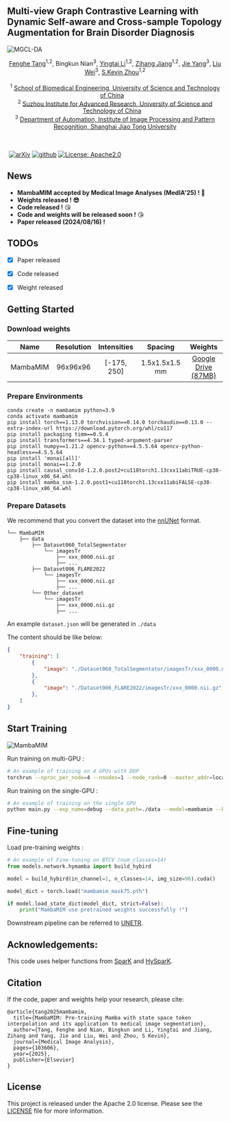

## Multi-view Graph Contrastive Learning with Dynamic Self-aware and Cross-sample Topology Augmentation for Brain Disorder Diagnosis

<p align="center" width="100%">
<!---->
</p> 

![MGCL-DA](img/framework.png)



<div align="center">
    <span class="author-block">
    <a href="https://scholar.google.com/citations?user=x1pODsMAAAAJ&hl=en" target="_blank">Fenghe Tang</a><sup>1,2</sup>,</span>
    <span class="author-block">
    <a target="_blank">Bingkun Nian</a><sup>3</sup>,</span>
    <span class="author-block">
    <a href="https://scholar.google.com/citations?user=ocAtNkkAAAAJ&hl=en" target="_blank">Yingtai Li</a><sup>1,2</sup>,</span>
    <span class="author-block">
    <a href="https://scholar.google.com/citations?user=Wo8tMSMAAAAJ&hl=en" target="_blank">Zihang Jiang</a><sup>1,2</sup>,</span>
    <span class="author-block">
    <a href="https://scholar.google.com/citations?user=tmx7tu8AAAAJ&hl=en" target="_blank">Jie Yang</a><sup>3</sup>,</span>
    <span class="author-block">
    <a href="https://scholar.google.com/citations?user=Vbb5EGIAAAAJ&hl=en" target="_blank"> Liu Wei</a><sup>3</sup>,</span>
    <span class="author-block">
    <a href="https://scholar.google.com/citations?user=8eNm2GMAAAAJ&hl=en" target="_blank">S.Kevin Zhou</a><sup>1,2</sup>
    </span>
</div>


<br>

<div align="center">
    <sup>1</sup>
    <a href='https://en.ustc.edu.cn/' target='_blank'>School of Biomedical Engineering, University of Science and Technology of China</a>&emsp;
    <br>
    <sup>2</sup> <a href='http://english.ict.cas.cn/' target='_blank'>Suzhou Institute for Advanced Research, University of Science and Technology of China</a>&emsp;
    <br>
    <sup>3</sup> <a href='http://www.pami.sjtu.edu.cn/En/Home' target='_blank'>Department of Automation, Institute of Image Processing and Pattern Recognition, Shanghai Jiao Tong University</a>
    <br>
</div>

<br>
<br>

​                                                                              [![arXiv](https://img.shields.io/badge/arxiv-2408.08070-b31b1b)](https://arxiv.org/pdf/2408.08070.pdf)   [![github](https://img.shields.io/badge/github-MambaMIM-purple)](https://github.com/FengheTan9/MambaMIM)    <a href="#LICENSE--citation"><img alt="License: Apache2.0" src="https://img.shields.io/badge/LICENSE-Apache%202.0-blue.svg"/></a>



## News

- **MambaMIM accepted by Medical Image Analyses (MedIA'25) ! 🥰** 
- **Weights released ! 😎**
- **Code released !** 😘
- **Code and weights will be released soon !** 😘
- **Paper released (2024/08/16) !**



## TODOs

- [x] Paper released 
- [x] Code released
- [x] Weight released



## Getting Started

### Download weights

|   Name   |  Resolution  |  Intensities  |      Spacing       |                           Weights                            |
| :------: | :----------: | :-----------: | :----------------: | :----------------------------------------------------------: |
| MambaMIM | 96x96x96 | [-175, 250] | 1.5x1.5x1.5 mm | [Google Drive (87MB)](https://drive.google.com/file/d/1B3j5aRPxkDJqf8UPGKDiAjg2X85a3Kwx/view?usp=sharing) |



### Prepare Environments

```
conda create -n mambamim python=3.9
conda activate mambamim
pip install torch==1.13.0 torchvision==0.14.0 torchaudio==0.13.0 --extra-index-url https://download.pytorch.org/whl/cu117
pip install packaging timm==0.5.4
pip install transformers==4.34.1 typed-argument-parser
pip install numpy==1.21.2 opencv-python==4.5.5.64 opencv-python-headless==4.5.5.64
pip install 'monai[all]'
pip install monai==1.2.0
pip install causal_conv1d-1.2.0.post2+cu118torch1.13cxx11abiTRUE-cp38-cp38-linux_x86_64.whl
pip install mamba_ssm-1.2.0.post1+cu118torch1.13cxx11abiFALSE-cp38-cp38-linux_x86_64.whl
```



### Prepare Datasets

We recommend that you convert the dataset into the [nnUNet](https://github.com/MIC-DKFZ/nnUNet/blob/master/documentation/dataset_format.md) format.

```
└── MambaMIM
    ├── data
        ├── Dataset060_TotalSegmentator
            └── imagesTr
                ├── xxx_0000.nii.gz
                ├── ...
        ├── Dataset006_FLARE2022
            └── imagesTr
                ├── xxx_0000.nii.gz
                ├── ...
        └── Other_dataset
            └── imagesTr
                ├── xxx_0000.nii.gz
                ├── ...
```

An example ```dataset.json``` will be generated in ```./data```

The content should be like below:

```json
{
    "training": [
        {
            "image": "./Dataset060_TotalSegmentator/imagesTr/xxx_0000.nii.gz"
        },
        {
            "image": "./Dataset006_FLARE2022/imagesTr/xxx_0000.nii.gz"
        },
    ]
}

```



## Start Training

![MambaMIM](img/masking_consistency.png)



Run training on multi-GPU :

```sh
# An example of training on 4 GPUs with DDP
torchrun --nproc_per_node=4 --nnodes=1 --node_rank=0 --master_addr=localhost --master_port=12351 main.py --exp_name=debug --data_path=./data  --model=mambamim --bs=16  --exp_dir=debug_mambamim_ddp_4
```

Run training on the single-GPU :

```sh
# An example of training on the single GPU
python main.py --exp_name=debug --data_path=./data --model=mambamim --bs=4 --exp_dir=debug_mambamim
```



## Fine-tuning

Load pre-training weights :

```python
# An example of Fine-tuning on BTCV (num_classes=14)
from models.network.hymamba import build_hybird

model = build_hybird(in_channel=1, n_classes=14, img_size=96).cuda()

model_dict = torch.load("mambamim_mask75.pth")   

if model.load_state_dict(model_dict, strict=False):
    print("MambaMIM use pretrained weights successfully !")
```

Downstream pipeline can be referred to [UNETR](https://github.com/Project-MONAI/research-contributions/tree/main/UNETR/BTCV).



## Acknowledgements:

This code uses helper functions from [SparK](https://github.com/keyu-tian/SparK) and [HySparK](https://github.com/FengheTan9/HySparK).



## Citation

If the code, paper and weights help your research, please cite:

```
@article{tang2025mambamim,
  title={MambaMIM: Pre-training Mamba with state space token interpolation and its application to medical image segmentation},
  author={Tang, Fenghe and Nian, Bingkun and Li, Yingtai and Jiang, Zihang and Yang, Jie and Liu, Wei and Zhou, S Kevin},
  journal={Medical Image Analysis},
  pages={103606},
  year={2025},
  publisher={Elsevier}
}
```



## License

This project is released under the Apache 2.0 license. Please see the [LICENSE](LICENSE) file for more information.
